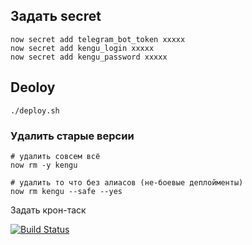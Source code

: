 ## Задать secret

```
now secret add telegram_bot_token xxxxx
now secret add kengu_login xxxxx
now secret add kengu_password xxxxx
```

## Deoloy
    ./deploy.sh


### Удалить старые версии
```
# удалить совсем всё
now rm -y kengu

# удалить то что без алиасов (не-боевые деплойменты)
now rm kengu --safe --yes
```

Задать крон-таск

[![Build Status](https://travis-ci.com/denisov/kengu.svg?branch=master)](https://travis-ci.com/denisov/kengu)